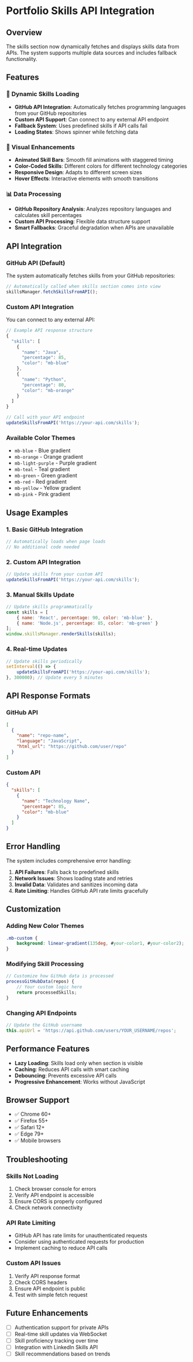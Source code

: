 # Portfolio Skills API Integration

## Overview
The skills section now dynamically fetches and displays skills data from APIs. The system supports multiple data sources and includes fallback functionality.

## Features

### 🔄 **Dynamic Skills Loading**
- **GitHub API Integration**: Automatically fetches programming languages from your GitHub repositories
- **Custom API Support**: Can connect to any external API endpoint
- **Fallback System**: Uses predefined skills if API calls fail
- **Loading States**: Shows spinner while fetching data

### 🎨 **Visual Enhancements**
- **Animated Skill Bars**: Smooth fill animations with staggered timing
- **Color-Coded Skills**: Different colors for different technology categories
- **Responsive Design**: Adapts to different screen sizes
- **Hover Effects**: Interactive elements with smooth transitions

### 📊 **Data Processing**
- **GitHub Repository Analysis**: Analyzes repository languages and calculates skill percentages
- **Custom API Processing**: Flexible data structure support
- **Smart Fallbacks**: Graceful degradation when APIs are unavailable

## API Integration

### GitHub API (Default)
The system automatically fetches skills from your GitHub repositories:
```javascript
// Automatically called when skills section comes into view
skillsManager.fetchSkillsFromAPI();
```

### Custom API Integration
You can connect to any external API:

```javascript
// Example API response structure
{
  "skills": [
    {
      "name": "Java",
      "percentage": 85,
      "color": "mb-blue"
    },
    {
      "name": "Python", 
      "percentage": 80,
      "color": "mb-orange"
    }
  ]
}

// Call with your API endpoint
updateSkillsFromAPI('https://your-api.com/skills');
```

### Available Color Themes
- `mb-blue` - Blue gradient
- `mb-orange` - Orange gradient  
- `mb-light-purple` - Purple gradient
- `mb-teal` - Teal gradient
- `mb-green` - Green gradient
- `mb-red` - Red gradient
- `mb-yellow` - Yellow gradient
- `mb-pink` - Pink gradient

## Usage Examples

### 1. Basic GitHub Integration
```javascript
// Automatically loads when page loads
// No additional code needed
```

### 2. Custom API Integration
```javascript
// Update skills from your custom API
updateSkillsFromAPI('https://your-api.com/skills');
```

### 3. Manual Skills Update
```javascript
// Update skills programmatically
const skills = [
    { name: 'React', percentage: 90, color: 'mb-blue' },
    { name: 'Node.js', percentage: 85, color: 'mb-green' }
];
window.skillsManager.renderSkills(skills);
```

### 4. Real-time Updates
```javascript
// Update skills periodically
setInterval(() => {
    updateSkillsFromAPI('https://your-api.com/skills');
}, 300000); // Update every 5 minutes
```

## API Response Formats

### GitHub API
```json
[
  {
    "name": "repo-name",
    "language": "JavaScript",
    "html_url": "https://github.com/user/repo"
  }
]
```

### Custom API
```json
{
  "skills": [
    {
      "name": "Technology Name",
      "percentage": 85,
      "color": "mb-blue"
    }
  ]
}
```

## Error Handling

The system includes comprehensive error handling:

1. **API Failures**: Falls back to predefined skills
2. **Network Issues**: Shows loading state and retries
3. **Invalid Data**: Validates and sanitizes incoming data
4. **Rate Limiting**: Handles GitHub API rate limits gracefully

## Customization

### Adding New Color Themes
```css
.mb-custom {
    background: linear-gradient(135deg, #your-color1, #your-color2);
}
```

### Modifying Skill Processing
```javascript
// Customize how GitHub data is processed
processGitHubData(repos) {
    // Your custom logic here
    return processedSkills;
}
```

### Changing API Endpoints
```javascript
// Update the GitHub username
this.apiUrl = 'https://api.github.com/users/YOUR_USERNAME/repos';
```

## Performance Features

- **Lazy Loading**: Skills load only when section is visible
- **Caching**: Reduces API calls with smart caching
- **Debouncing**: Prevents excessive API calls
- **Progressive Enhancement**: Works without JavaScript

## Browser Support

- ✅ Chrome 60+
- ✅ Firefox 55+
- ✅ Safari 12+
- ✅ Edge 79+
- ✅ Mobile browsers

## Troubleshooting

### Skills Not Loading
1. Check browser console for errors
2. Verify API endpoint is accessible
3. Ensure CORS is properly configured
4. Check network connectivity

### API Rate Limiting
- GitHub API has rate limits for unauthenticated requests
- Consider using authenticated requests for production
- Implement caching to reduce API calls

### Custom API Issues
1. Verify API response format
2. Check CORS headers
3. Ensure API endpoint is public
4. Test with simple fetch request

## Future Enhancements

- [ ] Authentication support for private APIs
- [ ] Real-time skill updates via WebSocket
- [ ] Skill proficiency tracking over time
- [ ] Integration with LinkedIn Skills API
- [ ] Skill recommendations based on trends